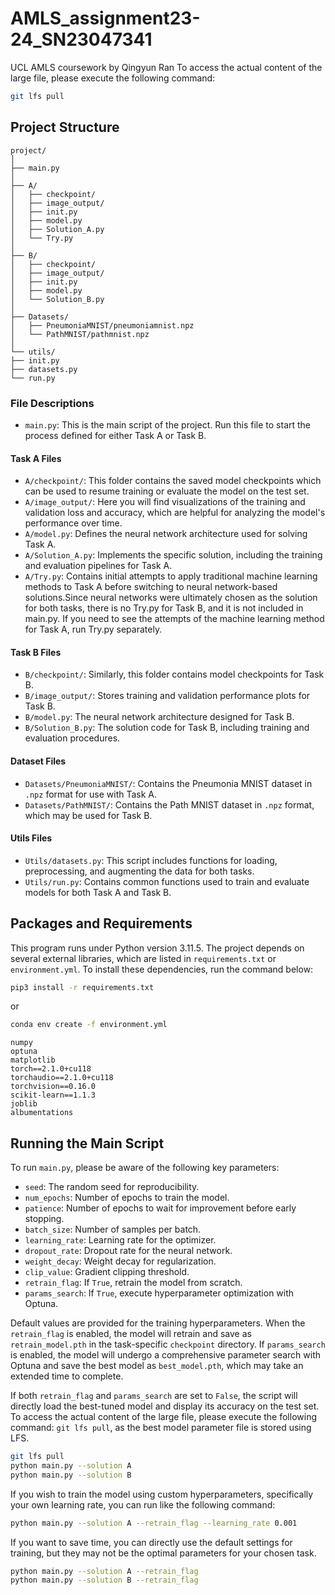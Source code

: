 # AMLS_assignment23-24_SN23047341

UCL AMLS coursework by Qingyun Ran
To access the actual content of the large file, please execute the following command:
```sh
git lfs pull
```

## Project Structure

```plaintext
project/
│
├── main.py     
│
├── A/
│   ├── checkpoint/     
│   ├── image_output/     
│   ├── init.py        
│   ├── model.py           
│   ├── Solution_A.py      
│   └── Try.py            
│
├── B/
│   ├── checkpoint/      
│   ├── image_output/     
│   ├── init.py       
│   ├── model.py          
│   └── Solution_B.py      
│
├── Datasets/
│   ├── PneumoniaMNIST/pneumoniamnist.npz   
│   └── PathMNIST/pathmnist.npz        
│
└── utils/
├── init.py     
├── datasets.py       
└── run.py            
```

### File Descriptions

- `main.py`: This is the main script of the project. Run this file to start the process defined for either Task A or
  Task B.

#### Task A Files

- `A/checkpoint/`: This folder contains the saved model checkpoints which can be used to resume training or evaluate the
  model on the test set.
- `A/image_output/`: Here you will find visualizations of the training and validation loss and accuracy, which are
  helpful for analyzing the model's performance over time.
- `A/model.py`: Defines the neural network architecture used for solving Task A.
- `A/Solution_A.py`: Implements the specific solution, including the training and evaluation pipelines for Task A.
- `A/Try.py`: Contains initial attempts to apply traditional machine learning methods to Task A before switching to
  neural network-based solutions.Since neural networks were ultimately chosen as the solution for both tasks, there is
  no Try.py for Task B, and it is not included in main.py. If you need to see the attempts of the machine learning method
  for Task A, run Try.py separately.

#### Task B Files

- `B/checkpoint/`: Similarly, this folder contains model checkpoints for Task B.
- `B/image_output/`: Stores training and validation performance plots for Task B.
- `B/model.py`: The neural network architecture designed for Task B.
- `B/Solution_B.py`: The solution code for Task B, including training and evaluation procedures.

#### Dataset Files

- `Datasets/PneumoniaMNIST/`: Contains the Pneumonia MNIST dataset in `.npz` format for use with Task A.
- `Datasets/PathMNIST/`: Contains the Path MNIST dataset in `.npz` format, which may be used for Task B.

#### Utils Files

- `Utils/datasets.py`: This script includes functions for loading, preprocessing, and augmenting the data for both
  tasks.
- `Utils/run.py`: Contains common functions used to train and evaluate models for both Task A and Task B.


## Packages and Requirements

This program runs under Python version 3.11.5.
The project depends on several external libraries, which are listed in `requirements.txt` or `environment.yml`. To install these dependencies, run the command below:

```sh
pip3 install -r requirements.txt
```
or
```sh
conda env create -f environment.yml
```
```plaintext
numpy
optuna
matplotlib
torch==2.1.0+cu118
torchaudio==2.1.0+cu118
torchvision==0.16.0
scikit-learn==1.1.3
joblib
albumentations
```

## Running the Main Script

To run `main.py`, please be aware of the following key parameters:

- `seed`: The random seed for reproducibility.
- `num_epochs`: Number of epochs to train the model.
- `patience`: Number of epochs to wait for improvement before early stopping.
- `batch_size`: Number of samples per batch.
- `learning_rate`: Learning rate for the optimizer.
- `dropout_rate`: Dropout rate for the neural network.
- `weight_decay`: Weight decay for regularization.
- `clip_value`: Gradient clipping threshold.
- `retrain_flag`: If `True`, retrain the model from scratch.
- `params_search`: If `True`, execute hyperparameter optimization with Optuna.

Default values are provided for the training hyperparameters. When the `retrain_flag` is enabled, the model will retrain and save as `retrain_model.pth` in the task-specific `checkpoint` directory. If `params_search` is enabled, the model will undergo a comprehensive parameter search with Optuna and save the best model as `best_model.pth`, which may take an extended time to complete.

If both `retrain_flag` and `params_search` are set to `False`, the script will directly load the best-tuned model and display its accuracy on the test set.
To access the actual content of the large file, please execute the following command: `git lfs pull`, as the best model parameter file is stored using LFS.
```sh
git lfs pull
python main.py --solution A
python main.py --solution B
```
If you wish to train the model using custom hyperparameters, specifically your own learning rate, you can run like the following command:

```sh
python main.py --solution A --retrain_flag --learning_rate 0.001
```

If you want to save time, you can directly use the default settings for training, but they may not be the optimal parameters for your chosen task.
```sh
python main.py --solution A --retrain_flag
python main.py --solution B --retrain_flag
```
